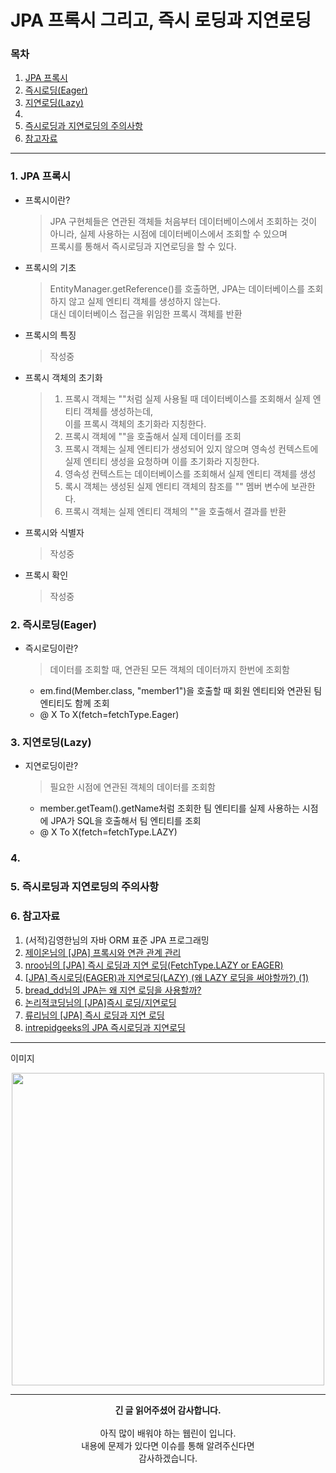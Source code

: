 # JPA 프록시 그리고, 즉시 로딩과 지연로딩

### 목차

1. [JPA 프록시]()
2. [즉시로딩(Eager)]()
3. [지연로딩(Lazy)]()
4. []()
5. [즉시로딩과 지연로딩의 주의사항]()
6. [참고자료]()

---

### 1. JPA 프록시

- 프록시이란?
  > JPA 구현체들은 연관된 객체들 처음부터 데이터베이스에서 조회하는 것이 아니라, 실제 사용하는 시점에 데이터베이스에서 조회할 수 있으며<br/>
  > 프록시를 통해서 즉시로딩과 지연로딩을 할 수 있다. 

- 프록시의 기초
  > EntityManager.getReference()를 호출하면, JPA는 데이터베이스를 조회하지 않고 실제 엔티티 객체를 생성하지 않는다.<br/>
  > 대신 데이터베이스 접근을 위임한 프록시 객체를 반환

- 프록시의 특징
  > 작성중

- 프록시 객체의 초기화
  > 1. 프록시 객체는 ""처럼 실제 사용될 때 데이터베이스를 조회해서 실제 엔티티 객체를 생성하는데,<br/>
  > 이를 프록시 객체의 초기화라 지칭한다.<br/>
  > 2. 프록시 객체에 ""을 호출해서 실제 데이터를 조회
  > 3. 프록시 객체는 실제 엔티티가 생성되어 있지 않으며 영속성 컨텍스트에 실제 엔티티 생성을 요청하며 이를 초기화라 지칭한다.
  > 4. 영속성 컨텍스트는 데이터베이스를 조회해서 실제 엔티티 객체를 생성
  > 5. 록시 객체는 생성된 실제 엔티티 객체의 참조를 "" 멤버 변수에 보관한다.
  > 6. 프록시 객체는 실제 엔티티 객체의 ""을 호출해서 결과를 반환

- 프록시와 식별자
  > 작성중

- 프록시 확인
  > 작성중

### 2. 즉시로딩(Eager)

- 즉시로딩이란?
  > 데이터를 조회할 때, 연관된 모든 객체의 데이터까지 한번에 조회함

  - em.find(Member.class, "member1")을 호출할 때 회원 엔티티와 연관된 팀 엔티티도 함께 조회
  - @ X To X(fetch=fetchType.Eager)

### 3. 지연로딩(Lazy)

- 지연로딩이란?
  > 필요한 시점에 연관된 객체의 데이터를 조회함
  
  - member.getTeam().getName처럼 조회한 팀 엔티티를 실제 사용하는 시점에 JPA가 SQL을 호출해서 팀 엔티티를 조회
  - @ X To X(fetch=fetchType.LAZY)


### 4. 



### 5. 즉시로딩과 지연로딩의 주의사항



### 6. 참고자료
1. (서적)김영한님의 자바 ORM 표준 JPA 프로그래밍
2. [제이온님의 [JPA] 프록시와 연관 관계 관리](https://steady-coding.tistory.com/550)
3. [nroo님의 [JPA] 즉시 로딩과 지연 로딩(FetchType.LAZY or EAGER)](https://ict-nroo.tistory.com/132)
4. [[JPA] 즉시로딩(EAGER)과 지연로딩(LAZY) (왜 LAZY 로딩을 써야할까?) (1)](https://velog.io/@jin0849/JPA-%EC%A6%89%EC%8B%9C%EB%A1%9C%EB%94%A9EAGER%EA%B3%BC-%EC%A7%80%EC%97%B0%EB%A1%9C%EB%94%A9LAZY)
5. [bread_dd님의 JPA는 왜 지연 로딩을 사용할까?](https://velog.io/@bread_dd/JPA%EB%8A%94-%EC%99%9C-%EC%A7%80%EC%97%B0-%EB%A1%9C%EB%94%A9%EC%9D%84-%EC%82%AC%EC%9A%A9%ED%95%A0%EA%B9%8C)
6. [논리적코딩님의 [JPA]즉시 로딩/지연로딩](https://logical-code.tistory.com/140)
7. [류리님의 [JPA] 즉시 로딩과 지연 로딩](https://m.blog.naver.com/fbfbf1/222676554888)
8. [intrepidgeeks의 JPA 즉시로딩과 지연로딩](https://intrepidgeeks.com/tutorial/jpa-immediate-load-and-delayed-load)


---

이미지 
  <div align="center"> 
      <img src="" width="500" height="" />
      <p></P>
    </div>

---
<div align="center">
  <b>긴 글 읽어주셨어 감사합니다.</b><br/><br/>
  아직 많이 배워야 하는 웹린이 입니다.<br/>
  내용에 문제가 있다면 이슈를 통해 알려주신다면 <br>
  감사하겠습니다.
</div>
